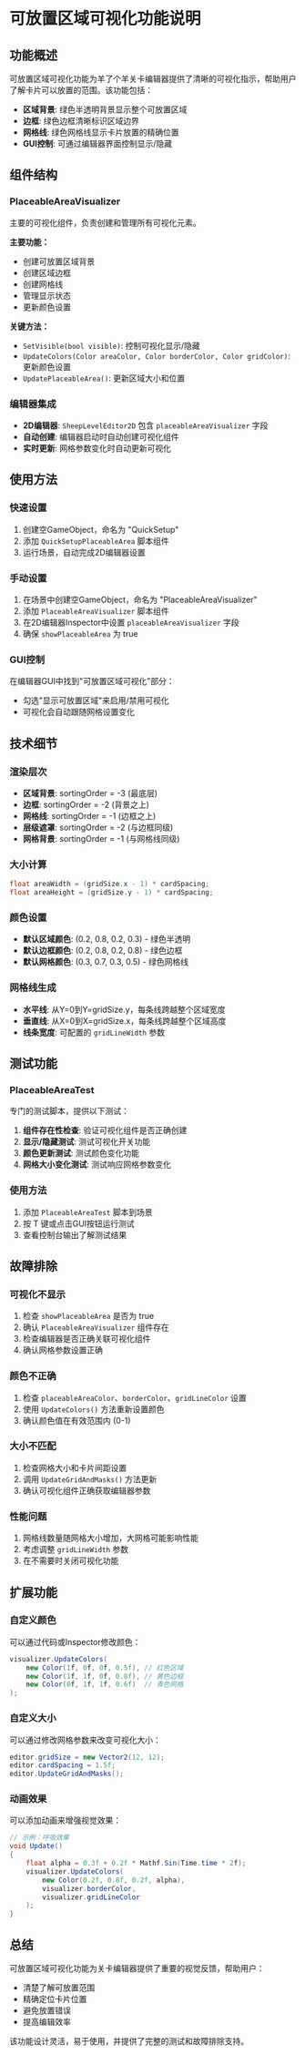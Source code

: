 # 可放置区域可视化功能说明

## 功能概述

可放置区域可视化功能为羊了个羊关卡编辑器提供了清晰的可视化指示，帮助用户了解卡片可以放置的范围。该功能包括：

- **区域背景**: 绿色半透明背景显示整个可放置区域
- **边框**: 绿色边框清晰标识区域边界
- **网格线**: 绿色网格线显示卡片放置的精确位置
- **GUI控制**: 可通过编辑器界面控制显示/隐藏

## 组件结构

### PlaceableAreaVisualizer
主要的可视化组件，负责创建和管理所有可视化元素。

**主要功能：**
- 创建可放置区域背景
- 创建区域边框
- 创建网格线
- 管理显示状态
- 更新颜色设置

**关键方法：**
- `SetVisible(bool visible)`: 控制可视化显示/隐藏
- `UpdateColors(Color areaColor, Color borderColor, Color gridColor)`: 更新颜色设置
- `UpdatePlaceableArea()`: 更新区域大小和位置

### 编辑器集成
- **2D编辑器**: `SheepLevelEditor2D` 包含 `placeableAreaVisualizer` 字段
- **自动创建**: 编辑器启动时自动创建可视化组件
- **实时更新**: 网格参数变化时自动更新可视化

## 使用方法

### 快速设置
1. 创建空GameObject，命名为 "QuickSetup"
2. 添加 `QuickSetupPlaceableArea` 脚本组件
3. 运行场景，自动完成2D编辑器设置

### 手动设置
1. 在场景中创建空GameObject，命名为 "PlaceableAreaVisualizer"
2. 添加 `PlaceableAreaVisualizer` 脚本组件
3. 在2D编辑器Inspector中设置 `placeableAreaVisualizer` 字段
4. 确保 `showPlaceableArea` 为 true

### GUI控制
在编辑器GUI中找到"可放置区域可视化"部分：
- 勾选"显示可放置区域"来启用/禁用可视化
- 可视化会自动跟随网格设置变化

## 技术细节

### 渲染层次
- **区域背景**: sortingOrder = -3 (最底层)
- **边框**: sortingOrder = -2 (背景之上)
- **网格线**: sortingOrder = -1 (边框之上)
- **层级遮罩**: sortingOrder = -2 (与边框同级)
- **网格背景**: sortingOrder = -1 (与网格线同级)

### 大小计算
```csharp
float areaWidth = (gridSize.x - 1) * cardSpacing;
float areaHeight = (gridSize.y - 1) * cardSpacing;
```

### 颜色设置
- **默认区域颜色**: (0.2, 0.8, 0.2, 0.3) - 绿色半透明
- **默认边框颜色**: (0.2, 0.8, 0.2, 0.8) - 绿色边框
- **默认网格颜色**: (0.3, 0.7, 0.3, 0.5) - 绿色网格线

### 网格线生成
- **水平线**: 从Y=0到Y=gridSize.y，每条线跨越整个区域宽度
- **垂直线**: 从X=0到X=gridSize.x，每条线跨越整个区域高度
- **线条宽度**: 可配置的 `gridLineWidth` 参数

## 测试功能

### PlaceableAreaTest
专门的测试脚本，提供以下测试：
1. **组件存在性检查**: 验证可视化组件是否正确创建
2. **显示/隐藏测试**: 测试可视化开关功能
3. **颜色更新测试**: 测试颜色变化功能
4. **网格大小变化测试**: 测试响应网格参数变化

### 使用方法
1. 添加 `PlaceableAreaTest` 脚本到场景
2. 按 T 键或点击GUI按钮运行测试
3. 查看控制台输出了解测试结果

## 故障排除

### 可视化不显示
1. 检查 `showPlaceableArea` 是否为 true
2. 确认 `PlaceableAreaVisualizer` 组件存在
3. 检查编辑器是否正确关联可视化组件
4. 确认网格参数设置正确

### 颜色不正确
1. 检查 `placeableAreaColor`、`borderColor`、`gridLineColor` 设置
2. 使用 `UpdateColors()` 方法重新设置颜色
3. 确认颜色值在有效范围内 (0-1)

### 大小不匹配
1. 检查网格大小和卡片间距设置
2. 调用 `UpdateGridAndMasks()` 方法更新
3. 确认可视化组件正确获取编辑器参数

### 性能问题
1. 网格线数量随网格大小增加，大网格可能影响性能
2. 考虑调整 `gridLineWidth` 参数
3. 在不需要时关闭可视化功能

## 扩展功能

### 自定义颜色
可以通过代码或Inspector修改颜色：
```csharp
visualizer.UpdateColors(
    new Color(1f, 0f, 0f, 0.5f), // 红色区域
    new Color(1f, 1f, 0f, 0.8f), // 黄色边框
    new Color(0f, 1f, 1f, 0.6f)  // 青色网格
);
```

### 自定义大小
可以通过修改网格参数来改变可视化大小：
```csharp
editor.gridSize = new Vector2(12, 12);
editor.cardSpacing = 1.5f;
editor.UpdateGridAndMasks();
```

### 动画效果
可以添加动画来增强视觉效果：
```csharp
// 示例：呼吸效果
void Update()
{
    float alpha = 0.3f + 0.2f * Mathf.Sin(Time.time * 2f);
    visualizer.UpdateColors(
        new Color(0.2f, 0.8f, 0.2f, alpha),
        visualizer.borderColor,
        visualizer.gridLineColor
    );
}
```

## 总结

可放置区域可视化功能为关卡编辑器提供了重要的视觉反馈，帮助用户：
- 清楚了解可放置范围
- 精确定位卡片位置
- 避免放置错误
- 提高编辑效率

该功能设计灵活，易于使用，并提供了完整的测试和故障排除支持。 